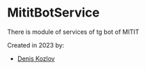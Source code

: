 # MititBotService
There is module of services of tg bot of MITIT

Created in 2023 by:
- [Denis Kozlov](https://github.com/den-k-203)
